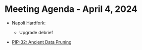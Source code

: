 # Meeting Agenda - April 4, 2024

* [Napoli Hardfork](https://github.com/maticnetwork/Polygon-Improvement-Proposals/blob/main/PIPs/PIP-33.md):

  * Upgrade debrief 

* [PIP-32: Ancient Data Pruning](https://github.com/maticnetwork/Polygon-Improvement-Proposals/blob/main/PIPs/PIP-32.md)

